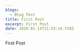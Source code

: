 ```yaml
---
blogs:
  - Blog Test
title: First Post
excerpt: First Post
date: 2020-01-14T21:53:14.578Z
---
```

First Post
